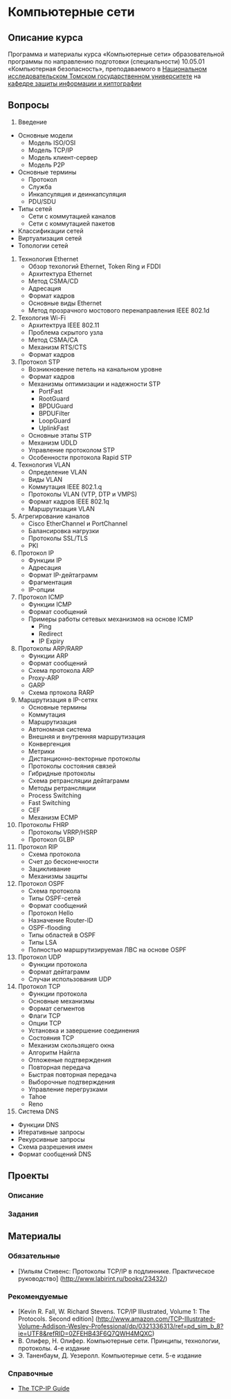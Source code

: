 # Компьютерные сети

## Описание курса

Программа и материалы курса «Компьютерные сети»
образовательной программы по направлению подготовки (специальности)
10.05.01 «Компьютерная безопасность», преподаваемого в [Национальном исследовательском Томском государственном университете](http://www.tsu.ru) на [кафедре защиты информации и киптографии](http://isc.tsu.ru)

## Вопросы

1. Введение
  * Основные модели
    * Модель ISO/OSI
    * Модель TCP/IP
    * Модель клиент-сервер
    * Модель P2P
  * Основные термины
    * Протокол
    * Служба
    * Инкапсуляция и деинкапсуляция
    * PDU/SDU
  * Типы сетей
    * Сети с коммутацией каналов
    * Сети с коммутацией пакетов
  * Классификации сетей
  * Виртуализация сетей
  * Топологии сетей
1. Технология Ethernet
    * Обзор техологий Ethernet, Token Ring и FDDI
    * Архитектура Ethernet
    * Метод CSMA/CD
    * Адресация 
    * Формат кадров
    * Основные виды Ethernet
    * Метод прозрачного мостового перенаправления IEEE 802.1d
1.  Техология Wi-Fi  
    * Архитектруа IEEE 802.11
    * Проблема скрытого узла
    * Метод CSMA/CA
    * Механизм RTS/CTS 
    * Формат кадров
1. Протокол STP
    * Возникновение петель на канальном уровне
    * Формат кадров
    * Механизмы оптимизации и надежности STP
        * PortFast
        * RootGuard
        * BPDUGuard
        * BPDUFilter
        * LoopGuard
        * UplinkFast
    * Основные этапы STP
    * Механизм UDLD
    * Управление протоколом STP
    * Особенности протокола Rapid STP
1. Технология VLAN
    * Определение VLAN
    * Виды VLAN
    * Коммутация IEEE 802.1.q
    * Протоколы VLAN (VTP, DTP и VMPS)
    * Формат кадров IEEE 802.1q
    * Маршрутизация VLAN
1. Агрегирование каналов
    * Cisco EtherChannel и PortChannel 
    * Балансировка нагрузки
    * Протоколы SSL/TLS
    * PKI
1. Протокол IP
    * Функции IP
    * Адресация
    * Формат IP-дейтаграмм
    * Фрагментация
    * IP-опции
1. Протокол ICMP
    * Функции ICMP
    * Формат сообщений
    * Примеры работы сетевых механизмов на основе ICMP
      * Ping
      * Redirect
      * IP Expiry
1. Протоколы ARP/RARP
   * Функции ARP
   * Формат сообщений
   * Схема протокола ARP
   * Proxy-ARP
   * GARP
   * Схема пртокола RARP
1. Маршрутизация в IP-сетях
   * Основные термины
    * Коммутация
    * Маршрутизация
    * Автономная система
    * Внешняя и внутренняя маршрутизация
    * Конвергенция
   * Метрики
   * Дистанционно-векторные протоколы
   * Протоколы состояния связей
   * Гибридные протоколы
   * Схема ретрансляции дейтаграмм
   * Методы ретрансляции
    * Process Switching
    * Fast Switching
    * CEF
    * Механизм ECMP
1. Протоколы FHRP
   * Протоколы VRRP/HSRP
   * Протокол GLBP
1. Протокол RIP   
   * Схема протокола
   * Счет до бесконечности
   * Зацикливание
   * Механизмы защиты
1. Протокол OSPF
   * Схема протокола
   * Типы OSPF-сетей
   * Формат сообщений
   * Протокол Hello
   * Назначение Router-ID
   * OSPF-flooding
   * Типы областей в OSPF
   * Типы LSA
   * Полностью маршрутизируемая ЛВС на основе OSPF
1. Протокол UDP
   * Функции протокола
   * Формат дейтаграмм
   * Случаи использования UDP
1. Протокол TCP
   * Функции протокола
   * Основные механизмы
   * Формат сегментов
   * Флаги TCP
   * Опции TCP
   * Установка и завершение соединения
   * Состояния TCP
   * Механизм скользящего окна
   * Алгоритм Найгла
   * Отложеные подтверждения
   * Повторная передача
   * Быстрая повторная передача
   * Выборочные подтверждения
   * Управление перегрузками
    * Tahoe
    * Reno
1. Система DNS
  * Функции DNS
  * Итеративные запросы
  * Рекурсивные запросы
  * Схема разрешения имен
  * Формат сообщений DNS
 
## Проекты

### Описание
### Задания

## Материалы

### Обязательные
* [Уильям Стивенс: Протоколы TCP/IP в подлиннике. Практическое руководство] (http://www.labirint.ru/books/23432/) 

### Рекомендуемые
* [Kevin R. Fall, W. Richard Stevens. TCP/IP Illustrated, Volume 1: The Protocols. Second edition] (http://www.amazon.com/TCP-Illustrated-Volume-Addison-Wesley-Professional/dp/0321336313/ref=pd_sim_b_8?ie=UTF8&refRID=0ZFEHB43F6Q7QWH4MQXC) 
* В. Олифер, Н. Олифер. Компьютерные сети. Принципы, технологии, протоколы. 4-е издание
* Э. Таненбаум, Д. Уезеролл. Компьютерные сети. 5-е издание

### Справочные
* [The TCP-IP Guide](http://www.tcpipguide.com/)
